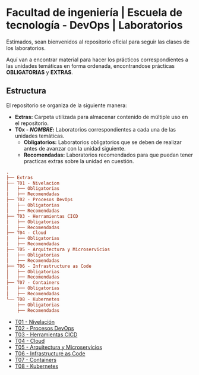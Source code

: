 
<p class="logo" align="center">
<img width="250">
</p>

# Facultad de ingeniería | Escuela de tecnología - DevOps | Laboratorios

Estimados, sean bienvenidos al repositorio oficial para seguir las clases de los laboratorios.

Aquí van a encontrar material para hacer los prácticos correspondientes a las unidades temáticas en forma ordenada, encontrandose prácticas **OBLIGATORIAS** y **EXTRAS**.

## Estructura

El repositorio se organiza de la siguiente manera:

- **Extras:** Carpeta utilizada para almacenar contenido de múltiple uso en el repositorio.
- __T0x - _NOMBRE_:__ Laboratorios correspondientes a cada una de las unidades temáticas.
   - **Obligatorios:** Laboratorios obligatorios que se deben de realizar antes de avanzar con la unidad siguiente.
   - **Recomendadas:** Laboratorios recomendados para que puedan tener practicas extras sobre la unidad en cuestión.

```ini
.
├── Extras
├── T01 - Nivelacion
│   ├── Obligatorias
│   ├── Recomendadas
├── T02 - Procesos DevOps
│   ├── Obligatorias
│   ├── Recomendadas
├── T03 - Herramientas CICD
│   ├── Obligatorias
│   ├── Recomendadas
├── T04 - Cloud
│   ├── Obligatorias
│   ├── Recomendadas
├── T05 - Arquitectura y Microservicios
│   ├── Obligatorias
│   ├── Recomendadas
├── T06 - Infrastructure as Code
│   ├── Obligatorias
│   ├── Recomendadas
├── T07 - Containers
│   ├── Obligatorias
│   ├── Recomendadas
└── T08 - Kubernetes
    ├── Obligatorias
    ├── Recomendadas
```

- [T01 - Nivelación](/T01%20-%20Nivelacion/index.md)
- [T02 - Procesos DevOps](/T02%20-%20Procesos%20DevOps/index.md)
- [T03 - Herramientas CICD](/T03%20-%20Herramientas%20CICD/index.md)
- [T04 - Cloud](/T04%20-%20Cloud/index.md)
- [T05 - Arquitectura y Microservicios](/T05%20-%20Arquitectura%20y%20Microservicios/index.md)
- [T06 - Infrastructure as Code](/T06%20-%20Infrastructure%20as%20Code/index.md)
- [T07 - Containers](/T07%20-%20Containers/index.md)
- [T08 - Kubernetes](/T08%20-%20Kubernetes/index.md)
